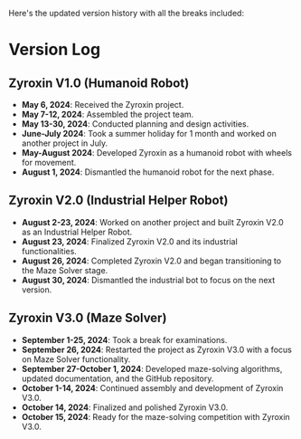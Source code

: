 Here's the updated version history with all the breaks included:
# Version Log

## Zyroxin V1.0 (Humanoid Robot)

- **May 6, 2024**: Received the Zyroxin project.
- **May 7-12, 2024**: Assembled the project team.
- **May 13-30, 2024**: Conducted planning and design activities.
- **June-July 2024**: Took a summer holiday for 1 month and worked on another project in July.
- **May-August 2024**: Developed Zyroxin as a humanoid robot with wheels for movement.
- **August 1, 2024**: Dismantled the humanoid robot for the next phase.

## Zyroxin V2.0 (Industrial Helper Robot)

- **August 2-23, 2024**: Worked on another project and built Zyroxin V2.0 as an Industrial Helper Robot.
- **August 23, 2024**: Finalized Zyroxin V2.0 and its industrial functionalities.
- **August 26, 2024**: Completed Zyroxin V2.0 and began transitioning to the Maze Solver stage.
- **August 30, 2024**: Dismantled the industrial bot to focus on the next version.

## Zyroxin V3.0 (Maze Solver)

- **September 1-25, 2024**: Took a break for examinations.
- **September 26, 2024**: Restarted the project as Zyroxin V3.0 with a focus on Maze Solver functionality.
- **September 27-October 1, 2024**: Developed maze-solving algorithms, updated documentation, and the GitHub repository.
- **October 1-14, 2024**: Continued assembly and development of Zyroxin V3.0.
- **October 14, 2024**: Finalized and polished Zyroxin V3.0.
- **October 15, 2024**: Ready for the maze-solving competition with Zyroxin V3.0.
